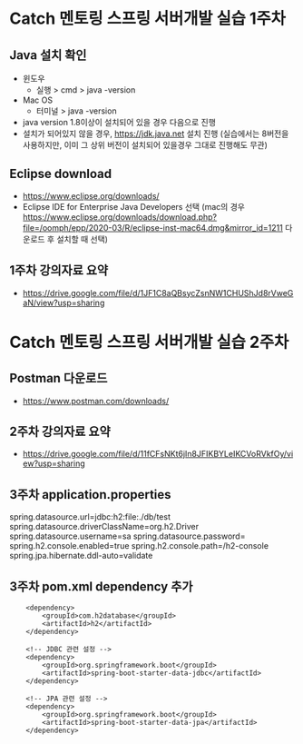 # Catch 멘토링 스프링 서버개발 실습 1주차

## Java 설치 확인
 - 윈도우
   - 실행 > cmd > java -version
 - Mac OS
   - 터미널 > java -version
 - java version 1.8이상이 설치되어 있을 경우 다음으로 진행
 - 설치가 되어있지 않을 경우, https://jdk.java.net 설치 진행 (실습에서는 8버전을 사용하지만, 이미 그 상위 버전이 설치되어 있을경우 그대로 진행해도 무관)
 
## Eclipse download
 - https://www.eclipse.org/downloads/
 - Eclipse IDE for Enterprise Java Developers 선택 (mac의 경우 https://www.eclipse.org/downloads/download.php?file=/oomph/epp/2020-03/R/eclipse-inst-mac64.dmg&mirror_id=1211 다운로드 후 설치할 때 선택)
 
## 1주차 강의자료 요약
 - https://drive.google.com/file/d/1JF1C8aQBsycZsnNW1CHUShJd8rVweGaN/view?usp=sharing

# Catch 멘토링 스프링 서버개발 실습 2주차

## Postman 다운로드
  - https://www.postman.com/downloads/
  
## 2주차 강의자료 요약
 - https://drive.google.com/file/d/11fCFsNKt6jIn8JFIKBYLeIKCVoRVkfOy/view?usp=sharing

## 3주차 application.properties
spring.datasource.url=jdbc:h2:file:./db/test
spring.datasource.driverClassName=org.h2.Driver
spring.datasource.username=sa
spring.datasource.password=
spring.h2.console.enabled=true
spring.h2.console.path=/h2-console
spring.jpa.hibernate.ddl-auto=validate

## 3주차 pom.xml dependency 추가
<!-- H2 database 관련 설정 -->
		<dependency>
			<groupId>com.h2database</groupId>
			<artifactId>h2</artifactId>
		</dependency>
		
		<!-- JDBC 관련 설정 -->
		<dependency>
			<groupId>org.springframework.boot</groupId>
			<artifactId>spring-boot-starter-data-jdbc</artifactId>
		</dependency>
		
		<!-- JPA 관련 설정 -->
		<dependency>
			<groupId>org.springframework.boot</groupId>
			<artifactId>spring-boot-starter-data-jpa</artifactId>
		</dependency>
